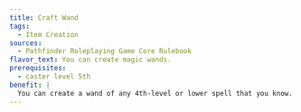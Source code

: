 ```yaml
---
title: Craft Wand
tags:
  - Item Creation
sources:
  - Pathfinder Roleplaying Game Core Rulebook
flavor_text: You can create magic wands.
prerequisites:
  - caster level 5th
benefit: |
  You can create a wand of any 4th-level or lower spell that you know. Crafting a wand takes 1 day for each 1,000 gp in its base price. To craft a wand, you must use up raw materials costing half of this base price. A newly created wand has 50 charges. See the magic item creation rules for more information.
---
```



